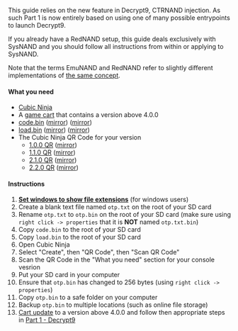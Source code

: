 This guide relies on the new feature in Decrypt9, CTRNAND injection. As such Part 1 is now entirely based on using one of many possible entrypoints to launch Decrypt9.

If you already have a RedNAND setup, this guide deals exclusively with SysNAND and you should follow all instructions from within or applying to SysNAND.

Note that the terms EmuNAND and RedNAND refer to slightly different implementations of [the same concept](http://3dbrew.org/wiki/NAND_Redirection).

#### What you need

* [Cubic Ninja](http://www.amazon.com//dp/B004SG211I)
* A [game cart](http://www.3dsdb.com/) that contains a version above 4.0.0
* <a href="https://plailect.github.io/Guide/code.torrent" target="_blank">code.bin</a> ([mirror](https://mega.nz/#!90ExEJBa!_w5KYJIEM4NX0C5YwjCNSkt0nR2Bj-wc9C58fB3dFu0)) ([mirror](https://drive.google.com/open?id=0BzPfvjeuhqoDdjBMRGV5TW85aVk))
* <a href="https://plailect.github.io/Guide/load.torrent" target="_blank">load.bin</a> ([mirror](https://mega.nz/#!lss0VQwY!eDBMwrbpw3wapA82cNOYCJOAxYQPoHZz0AuW-dMOIqo)) ([mirror](https://drive.google.com/open?id=0BzPfvjeuhqoDeF9NbVZOTjdKRlU))
* The Cubic Ninja QR Code for your version    
  + [1.0.0 QR](https://i.imgur.com/7Q35Tuy.png) (<a href="https://plailect.github.io/Guide/1.0.0_qr.torrent" target="_blank">mirror</a>)    
  + [1.1.0 QR](https://i.imgur.com/vq8D7Mz.png) (<a href="https://plailect.github.io/Guide/1.2.0_qr.torrent" target="_blank">mirror</a>)    
  + [2.1.0 QR](https://i.imgur.com/VP1D8vt.png) (<a href="https://plailect.github.io/Guide/2.1.0_qr.torrent" target="_blank">mirror</a>)    
  + [2.2.0 QR](https://i.imgur.com/hGnRAq8.png) (<a href="https://plailect.github.io/Guide/2.2.0_qr.torrent" target="_blank">mirror</a>)    

#### Instructions

1. [**Set windows to show file extensions**](https://support.microsoft.com/en-us/kb/865219) (for windows users)
2. Create a blank text file named `otp.txt` on the root of your SD card
3. Rename `otp.txt` to `otp.bin` on the root of your SD card (make sure using `right click -> properties` that it is **NOT** named `otp.txt.bin`)
4. Copy `code.bin` to the root of your SD card
5. Copy `load.bin` to the root of your SD card
6. Open Cubic Ninja
7. Select "Create", then "QR Code", then "Scan QR Code"
8. Scan the QR Code in the "What you need" section for your console vesrion
9. Put your SD card in your computer
10. Ensure that `otp.bin` has changed to 256 bytes (using `right click -> properties`)
11. Copy `otp.bin` to a safe folder on your computer
12. Backup `otp.bin` to multiple locations (such as online file storage)
13. [Cart update](https://github.com/Plailect/Guide/wiki/Cart-Update) to a version above 4.0.0 and follow then appropriate steps in [Part 1 - Decrypt9](https://github.com/Plailect/Guide/wiki/Part-1-(Decrypt9))
